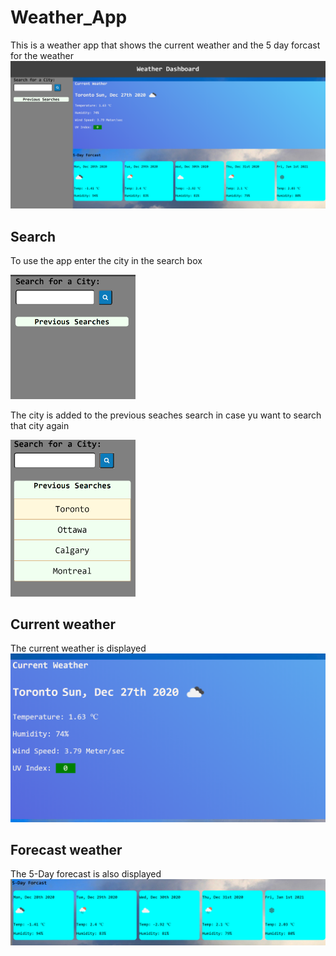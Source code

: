 # Weather_App

This is a weather app that shows the current weather and the 5 day forcast for the weather
![Weather app](images/Image1.PNG)


## Search
To use the app enter the city in the search box

<img src="images/Image2.PNG" alt="drawing" width="200"/>



The city is added to the previous seaches search in case yu want  to search that city again

<img src="images/Image5.PNG" alt="drawing" width="200"/>


## Current weather
The current weather is displayed
![Weather app](images/Image3.PNG)



## Forecast weather
The 5-Day forecast is also displayed
![Weather app](images/Image4.PNG)

